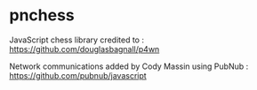 pnchess
=======
JavaScript chess library credited to : https://github.com/douglasbagnall/p4wn

Network communications added by Cody Massin using PubNub : https://github.com/pubnub/javascript
